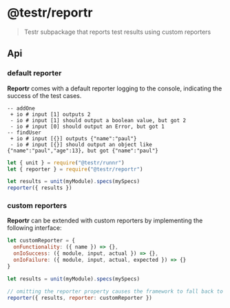 
# @testr/reportr

> Testr subpackage that reports test results using custom reporters

## Api

### default reporter

__Reportr__ comes with a default reporter logging to the console, indicating the success of the test cases.

```
-- addOne
 + io # input [1] outputs 2
 - io # input [1] should output a boolean value, but got 2
 - io # input [0] should output an Error, but got 1
-- findUser
 + io # input [{}] outputs {"name":"paul"}
 - io # input [{}] should output an object like {"name":"paul","age":13}, but got {"name":"paul"}
```

```javascript
let { unit } = require("@testr/runnr")
let { reporter } = require("@testr/reportr")

let results = unit(myModule).specs(mySpecs)
reporter({ results })
```

### custom reporters

__Reportr__ can be extended with custom reporters by implementing the following interface:

```javascript
let customReporter = {
  onFunctionality: ({ name }) => {},
  onIoSuccess: ({ module, input, actual }) => {},
  onIoFailure: ({ module, input, actual, expected }) => {}
}

let results = unit(myModule).specs(mySpecs)

// omitting the reporter property causes the framework to fall back to the default console reporter
reporter({ results, reporter: customReporter })
```

